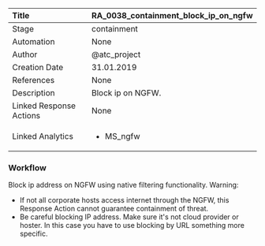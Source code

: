 | Title          | RA_0038_containment_block_ip_on_ngfw                                                                                                      |
|:---------------|:-----------------------------------------------------------------------------------------------------------------|
| Stage    | containment                                                            |
| Automation | None |
| Author    | @atc_project                                                          |
| Creation Date    | 31.01.2019                                            |
| References     | None                                  |
| Description    | Block ip on NGFW.                                                               |
| Linked Response Actions | None |
| Linked Analytics |<ul><li>MS_ngfw</li></ul> |


### Workflow

Block ip address on NGFW using native filtering functionality.
Warning: 
- If not all corporate hosts access internet through the NGFW, this Response Action cannot guarantee containment of threat.
- Be careful blocking IP address. Make sure it's not cloud provider or hoster. In this case you have to use blocking by URL something more specific.